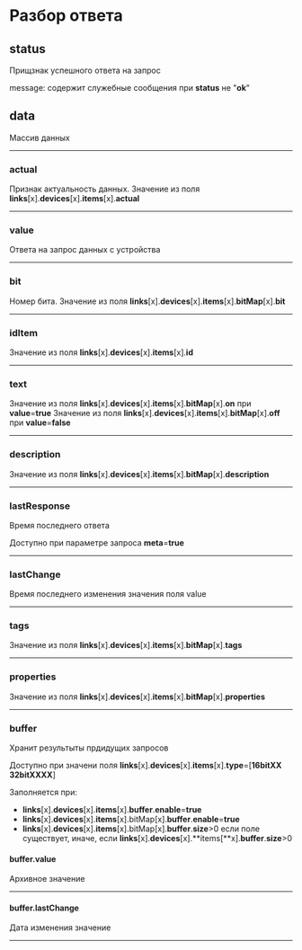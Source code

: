 # Разбор ответа

## **status**

Прищзнак успешного ответа на запрос

message: содержит служебные сообщения при **status** не "**ok**"

## **data**

Массив данных

----

### **actual**

Признак актуальность данных. Значение из поля **links**[x].**devices**[x].**items**[x].**actual**

----

### **value**

Ответа на запрос данных с устройства

----

### **bit**

Номер бита. Значение из поля **links**[x].**devices**[x].**items**[x].**bitMap**[x].**bit**

----

### **idItem**

Значение из поля **links**[x].**devices**[x].**items**[x].**id**

----

### **text**

Значение из поля **links**[x].**devices**[x].**items**[x].**bitMap**[x].**on** при **value**=**true**
Значение из поля **links**[x].**devices**[x].**items**[x].**bitMap**[x].**off** при **value**=**false**

----

### **description**

Значение из поля **links**[x].**devices**[x].**items**[x].**bitMap**[x].**description**

----

### **lastResponse**

Время последнего ответа

Доступно при параметре запроса **meta**=**true**

----

### **lastChange**

Время последнего изменения значения поля value

----

### **tags**

Значение из поля **links**[x].**devices**[x].**items**[x].**bitMap**[x].**tags**

----

### **properties**

Значение из поля **links**[x].**devices**[x].**items**[x].**bitMap**[x].**properties**

----

### **buffer**

Хранит результыты прдидущих запросов

Доступно при значени поля **links**[x].**devices**[x].**items**[x].**type**=[**16bitXX**  **32bitXXXX**]

Заполняется при:

* **links**[x].**devices**[x].**items**[x].**buffer**.**enable**=**true**
* **links**[x].**devices**[x].**items**[x].bitMap[x].**buffer**.**enable**=**true**
* **links**[x].**devices**[x].**items**[x].bitMap[x].**buffer**.**size**>0 если поле существует, иначе, если **links**[x].**devices**[x].**items[**x].**buffer**.**size**>0

#### **buffer**.**value**

Архивное значение

----

#### **buffer**.**lastChange**

Дата изменения значение

----
